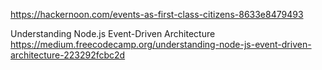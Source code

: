 
https://hackernoon.com/events-as-first-class-citizens-8633e8479493

Understanding Node.js Event-Driven Architecture
https://medium.freecodecamp.org/understanding-node-js-event-driven-architecture-223292fcbc2d
